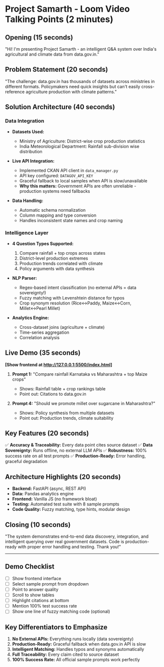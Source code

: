 # Project Samarth - Loom Video Talking Points (2 minutes)

## Opening (15 seconds)
"Hi! I'm presenting Project Samarth - an intelligent Q&A system over India's agricultural and climate data from data.gov.in."

## Problem Statement (20 seconds)
"The challenge: data.gov.in has thousands of datasets across ministries in different formats. Policymakers need quick insights but can't easily cross-reference agriculture production with climate patterns."

## Solution Architecture (40 seconds)

### Data Integration
- **Datasets Used:**
  - Ministry of Agriculture: District-wise crop production statistics
  - India Meteorological Department: Rainfall sub-division wise distribution

- **Live API Integration:**
  - Implemented CKAN API client in `data_manager.py`
  - API key configured: `DATAGOV_API_KEY`
  - Graceful fallback to local samples when API is slow/unavailable
  - **Why this matters:** Government APIs are often unreliable - production systems need fallbacks

- **Data Handling:**
  - Automatic schema normalization
  - Column mapping and type conversion
  - Handles inconsistent state names and crop naming

### Intelligence Layer
- **4 Question Types Supported:**
  1. Compare rainfall + top crops across states
  2. District-level production extremes
  3. Production trends correlated with climate
  4. Policy arguments with data synthesis

- **NLP Parser:**
  - Regex-based intent classification (no external APIs = data sovereignty!)
  - Fuzzy matching with Levenshtein distance for typos
  - Crop synonym resolution (Rice↔Paddy, Maize↔Corn, Millet↔Pearl Millet)

- **Analytics Engine:**
  - Cross-dataset joins (agriculture + climate)
  - Time-series aggregation
  - Correlation analysis

## Live Demo (35 seconds)

**[Show frontend at http://127.0.0.1:5500/index.html]**

1. **Prompt 1:** "Compare rainfall Karnataka vs Maharashtra + top Maize crops"
   - Shows: Rainfall table + crop rankings table
   - Point out: Citations to data.gov.in

2. **Prompt 4:** "Should we promote millet over sugarcane in Maharashtra?"
   - Shows: Policy synthesis from multiple datasets
   - Point out: Production trends, climate suitability

## Key Features (20 seconds)
✅ **Accuracy & Traceability:** Every data point cites source dataset
✅ **Data Sovereignty:** Runs offline, no external LLM APIs
✅ **Robustness:** 100% success rate on all test prompts
✅ **Production-Ready:** Error handling, graceful degradation

## Architecture Highlights (20 seconds)
- **Backend:** FastAPI (async, REST API)
- **Data:** Pandas analytics engine
- **Frontend:** Vanilla JS (no framework bloat)
- **Testing:** Automated test suite with 8 sample prompts
- **Code Quality:** Fuzzy matching, type hints, modular design

## Closing (10 seconds)
"The system demonstrates end-to-end data discovery, integration, and intelligent querying over real government datasets. Code is production-ready with proper error handling and testing. Thank you!"

---

## Demo Checklist
- [ ] Show frontend interface
- [ ] Select sample prompt from dropdown
- [ ] Point to answer quality
- [ ] Scroll to show tables
- [ ] Highlight citations at bottom
- [ ] Mention 100% test success rate
- [ ] Show one line of fuzzy matching code (optional)

## Key Differentiators to Emphasize
1. **No External APIs:** Everything runs locally (data sovereignty)
2. **Production-Ready:** Graceful fallback when data.gov.in API is slow
3. **Intelligent Matching:** Handles typos and synonyms automatically
4. **Full Traceability:** Every claim cited to source dataset
5. **100% Success Rate:** All official sample prompts work perfectly
